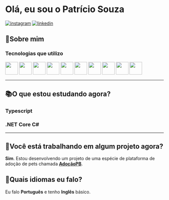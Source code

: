 # Olá, eu sou o Patrício Souza

[![instagram][instagram-shield]][instagram-url]
[![linkedin][linkedin-shield]][linkedin-url]

## 👦**Sobre mim**

### Tecnologias que utilizo

<p float="left">
 <img loading="lazy" src="https://cdn.jsdelivr.net/gh/devicons/devicon/icons/git/git-original.svg" width="40" height="40"/>
 <img src="https://cdn.jsdelivr.net/gh/devicons/devicon/icons/dotnetcore/dotnetcore-original.svg" width="40" height="40"/>
 <img src="https://cdn.jsdelivr.net/gh/devicons/devicon/icons/csharp/csharp-original.svg" width="40" height="40"/>
 <img src="https://cdn.jsdelivr.net/gh/devicons/devicon/icons/react/react-original-wordmark.svg" width="40" height="40"/>
 <img src="https://cdn.jsdelivr.net/gh/devicons/devicon/icons/angularjs/angularjs-original.svg" width="40" height="40"/>
 <img src="https://cdn.jsdelivr.net/gh/devicons/devicon/icons/nodejs/nodejs-original.svg" width="40" height="40"/>
 <img src="https://cdn.jsdelivr.net/gh/devicons/devicon/icons/javascript/javascript-original.svg" width="40" height="40"/>
 <img src="https://cdn.jsdelivr.net/gh/devicons/devicon/icons/css3/css3-original.svg" width="40" height="40"/>
 <img src="https://cdn.jsdelivr.net/gh/devicons/devicon/icons/html5/html5-original.svg" width="40" height="40" />
 <img src="https://cdn.jsdelivr.net/gh/devicons/devicon/icons/mysql/mysql-original.svg" width="40" height="40"/>     
</p>

   
 ---
 ## 📚O que estou estudando agora?

### Typescript

 ### .NET Core C#

 ---

## 🌱Você está trabalhando em algum projeto agora?

**Sim**. Estou desenvolvendo um projeto de uma espécie de plataforma de adoção de pets chamada **[AdoçãoPB][adoçãoPB-url]**.

## 🎤Quais idiomas eu falo?

Eu falo **Português** e tenho **Inglês** básico.

<!--- Shields --->
[linkedin-shield]: https://img.shields.io/badge/LinkedIn-074097?&style=for-the-badge&logo=LinkedIn&logoColor=white

[Instagram-shield]: https://img.shields.io/badge/Instagram-a5112d?&style=for-the-badge&logo=Instagram&logoColor=white

<!--- Urls --->
[adoçãoPB-url]: https://google.com
[instagram-url]: https://www.instagram.com/patricio_sfilho/
[linkedin-url]: https://www.linkedin.com/in/antonio-patr%C3%ADcio-19b09419a/
